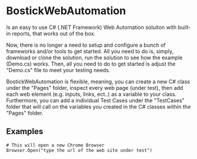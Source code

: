 # BostickWebAutomation
Is an easy to use C# (.NET Framework) Web Automation soluiton with built-in reports, that works out of the box.

Now, there is no longer a need to setup and configure a bunch of frameworks and/or tools to get started.  All you need to do is, simply,  download or clone the solution, run the solution to see how the example (Demo.cs) works.  Then, all you need to do to get started is adjust the "Demo.cs" file to meet your testing needs.  

BostickWebAutomation is flexible, meaning, you can create a new C# class under the "Pages" folder, inspect every web page (under test), then add each web element (e.g. inputs, links, ect..) as a variable to your class.  Furthermore, you can add a individual Test Cases under the "TestCases" folder that will call on the variables you created in the C# classes within the "Pages" folder.

## Examples
```
# This will open a new Chrome Browser
Browser.Open("type the url of the web site under test") 

```
